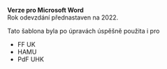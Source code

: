 <b>Verze pro Microsoft Word</b><br />
Rok odevzdání přednastaven na 2022.

Tato šablona byla po úpravách úspěšně použita i pro
* FF UK
* HAMU
* PdF UHK
